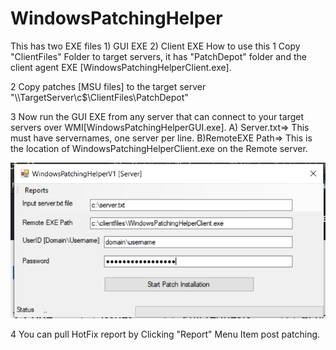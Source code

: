 # WindowsPatchingHelper


This has two EXE files 1) GUI EXE 2) Client EXE
How to use this
1 Copy "ClientFiles" Folder to target servers, it has "PatchDepot" folder and the client agent EXE [WindowsPatchingHelperClient.exe].

2 Copy patches [MSU files] to the target server "\\\\TargetServer\c$\ClientFiles\PatchDepot"

3 Now run the GUI EXE from any server that can connect to your target servers over WMI[WindowsPatchingHelperGUI.exe].
  A) Server.txt=> This must have servernames, one server per line.
  B)RemoteEXE Path=> This is the location of WindowsPatchingHelperClient.exe on the Remote server.
  

![alt text](https://github.com/prax78/WindowsPatchingHelper/blob/master/WindowsPatchingHelperV1/patchtool.png?raw=true)

4 You can pull HotFix report by Clicking "Report" Menu Item post patching.
